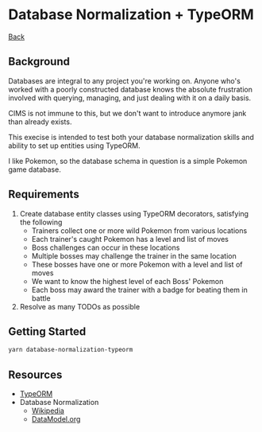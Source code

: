 # Database Normalization + TypeORM

[Back](/README.md#cims-interview-skills-tests)

## Background

Databases are integral to any project you're working on. Anyone who's worked with a poorly constructed database knows the absolute frustration involved with querying, managing, and just dealing with it on a daily basis.

CIMS is not immune to this, but we don't want to introduce anymore jank than already exists.

This execise is intended to test both your database normalization skills and ability to set up entities using TypeORM.

I like Pokemon, so the database schema in question is a simple Pokemon game database.

## Requirements

1. Create database entity classes using TypeORM decorators, satisfying the following
   - Trainers collect one or more wild Pokemon from various locations
   - Each trainer's caught Pokemon has a level and list of moves
   - Boss challenges can occur in these locations
   - Multiple bosses may challenge the trainer in the same location
   - These bosses have one or more Pokemon with a level and list of moves
   - We want to know the highest level of each Boss' Pokemon
   - Each boss may award the trainer with a badge for beating them in battle
1. Resolve as many TODOs as possible

## Getting Started

``` bash
yarn database-normalization-typeorm
```

## Resources

- [TypeORM](https://typeorm.io/)
- Database Normalization
  - [Wikipedia](https://en.wikipedia.org/wiki/Database_normalization)
  - [DataModel.org](https://web.archive.org/web/20080805014412/http://www.datamodel.org/NormalizationRules.html)

